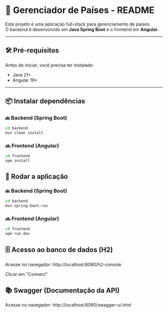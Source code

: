 # 📘 Gerenciador de Países - README

Este projeto é uma aplicação full-stack para gerenciamento de países.  
O backend é desenvolvido em **Java Spring Boot** e o frontend em **Angular**.

---

## 🛠️ Pré-requisitos

Antes de iniciar, você precisa ter instalado:

- Java 21+
- Angular 19*

---

## 📦 Instalar dependências

### 🔙 Backend (Spring Boot)

```bash
cd backend
mvn clean install
```

### 🔜 Frontend (Angular)

```bash
cd frontend
npm install
```

## 🚀 Rodar a aplicação

### 🔙 Backend (Spring Boot)

```bash
cd backend
mvn spring-boot:run
```

### 🔜 Frontend (Angular)

```bash
cd frontend
npm run dev
```

## 🗄️ Acesso ao banco de dados (H2)

Acesse no navegador:
http://localhost:8080/h2-console

Clicar em "Connect"

## 📚 Swagger (Documentação da API)

Acesse no navegador:
http://localhost:8080/swagger-ui.html
